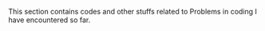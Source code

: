 This section contains codes and other stuffs related to Problems in coding I have encountered so far.